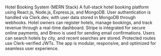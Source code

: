 Hotel Booking System (MERN Stack)
A full-stack hotel booking platform using React.js, Node.js, Express.js, and MongoDB. User authentication is handled via Clerk.dev, 
with user data stored in MongoDB through webhooks. Hotel owners can register hotels, manage bookings, and track revenue through a 
real-time dashboard. Stripe is integrated for secure online payments, and Brevo is used for sending email confirmations. Users can 
search hotels by city, and recent searches are stored. Protected routes use Clerk-verified JWTs. The app is modular, responsive, 
and optimized for seamless user experience.
